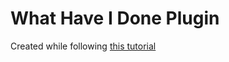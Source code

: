 # What Have I Done Plugin

Created while following [this tutorial]( https://www.2n.pl/blog/how-to-write-neovim-plugins-in-lua )
